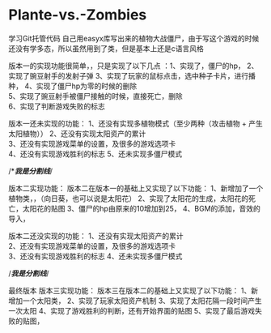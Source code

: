 # Plante-vs.-Zombies
学习Git托管代码
自己用easyx库写出来的植物大战僵尸，由于写这个游戏的时候还没有学多态，所以虽然用到了类，但是基本上还是c语言风格

版本一的实现功能很简单，，只是实现了以下几点
：1、实现了，僵尸的hp，
  2、实现了豌豆射手的发射子弹
  3、实现了玩家的鼠标点击，选中种子卡片，进行播种，
  4、实现了僵尸hp为零的时候的删除  
  5、实现了豌豆射手被僵尸接触的时候，直接死亡，删除  
  6、实现了判断游戏失败的标志 

版本一还未实现的功能：
  1、还没有实现多植物模式（至少两种（攻击植物 + 产生太阳植物））
  2、还没有实现太阳资产的累计  
  3、还没有实现游戏菜单的设置，及很多的游戏选项卡  
  4、还没有实现游戏胜利的标志
  5、还未实现多僵尸模式



/******************************我是分割线*****************************/

版本二实现功能：
	版本二在版本一的基础上又实现了以下功能：
	 1、新增加了一个植物类，，（向日葵，也可以说是太阳花）
	 2、实现了太阳花的生成，太阳花的死亡，太阳花的贴图
	 3、僵尸的hp由原来的10增加到25，
	 4、BGM的添加，音效的导入，

版本二还没实现的功能：
	1、还没有实现太阳资产的累计  
  	2、还没有实现游戏菜单的设置，及很多的游戏选项卡  
  	3、还没有实现游戏胜利的标志
	4、还未实现多僵尸模式



/*******************************************我是分割线*******************************************/




最终版本
版本三实现功能：
	版本三在版本二的基础上又实现了以下功能：
	  1、新增加一个太阳类，
	  2、实现了玩家太阳资产机制
	  3、实现了太阳花隔一段时间产生一次太阳
	  4、实现了游戏胜利的判断，还有开始界面的贴图
	  5、实现了最后游戏失败的贴图，
